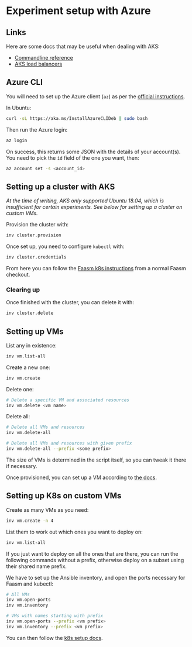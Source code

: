# Experiment setup with Azure

## Links

Here are some docs that may be useful when dealing with AKS:

- [Commandline
  reference](https://docs.microsoft.com/en-us/cli/azure/aks?view=azure-cli-latest)
- [AKS load
  balancers](https://docs.microsoft.com/en-us/azure/aks/load-balancer-standard)

## Azure CLI

You will need to set up the Azure client (`az`) as per the [official
instructions](https://docs.microsoft.com/en-us/cli/azure/install-azure-cli).

In Ubuntu:

```bash
curl -sL https://aka.ms/InstallAzureCLIDeb | sudo bash
```

Then run the Azure login:

```bash
az login
```

On success, this returns some JSON with the details of your account(s). You need
to pick the `id` field of the one you want, then:

```bash
az account set -s <account_id>
```

## Setting up a cluster with AKS

_At the time of writing, AKS only supported Ubuntu 18.04, which is insufficient
for certain experiments. See below for setting up a cluster on custom VMs._

Provision the cluster with:

```bash
inv cluster.provision
```

Once set up, you need to configure `kubectl` with:

```bash
inv cluster.credentials
```

From here you can follow the [Faasm k8s
instructions](https://faasm.readthedocs.io/en/latest/source/kubernetes.html)
from a normal Faasm checkout.

### Clearing up

Once finished with the cluster, you can delete it with:

```bash
inv cluster.delete
```

## Setting up VMs

List any in existence:

```bash
inv vm.list-all
```

Create a new one:

```bash
inv vm.create
```

Delete one:

```bash
# Delete a specific VM and associated resources
inv vm.delete <vm name>
```

Delete all:

```bash
# Delete all VMs and resources
inv vm.delete-all

# Delete all VMs and resources with given prefix
inv vm.delete-all --prefix <some prefix>
```

The size of VMs is determined in the script itself, so you can tweak it there if
necessary.

Once provisioned, you can set up a VM according to [the docs](docs/vms.md).

## Setting up K8s on custom VMs

Create as many VMs as you need:

```bash
inv vm.create -n 4
```

List them to work out which ones you want to deploy on:

```bash
inv vm.list-all
```

If you just want to deploy on all the ones that are there, you can run the
following commands without a prefix, otherwise deploy on a subset using their
shared name prefix.

We have to set up the Ansible inventory, and open the ports necessary for Faasm
and kubectl:

```bash
# All VMs
inv vm.open-ports
inv vm.inventory

# VMs with names starting with prefix
inv vm.open-ports --prefix <vm prefix>
inv vm.inventory --prefix <vm prefix>
```

You can then follow the [k8s setup docs](k8s.md).
